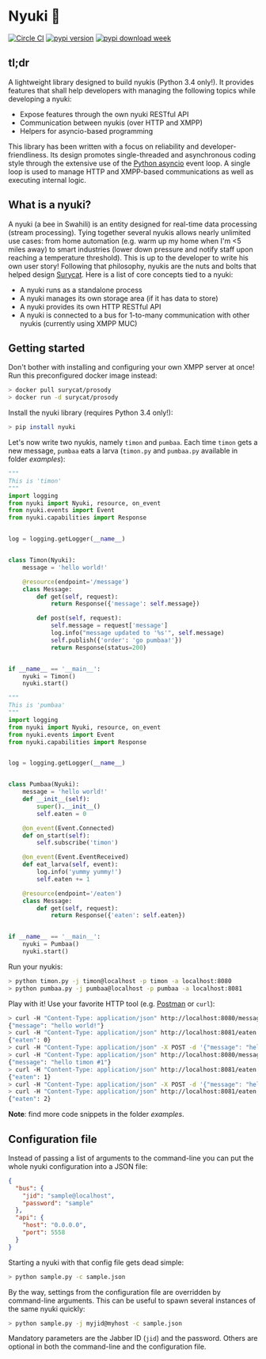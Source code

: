 # Nyuki :bee:

[![Circle CI](https://img.shields.io/circleci/project/optiflows/nyuki/master.svg)](https://circleci.com/gh/optiflows/nyuki) [![pypi version](http://img.shields.io/pypi/v/nyuki.svg)](https://pypi.python.org/pypi/nyuki) [![pypi download week](http://img.shields.io/pypi/dw/nyuki.svg)](https://pypi.python.org/pypi/nyuki)

## tl;dr
A lightweight library designed to build nyukis (Python 3.4 only!). It provides features that shall help developers with managing the following topics while developing a nyuki:

* Expose features through the own nyuki RESTful API
* Communication between nyukis (over HTTP and XMPP)
* Helpers for asyncio-based programming

This library has been written with a focus on reliability and developer-friendliness. Its design promotes single-threaded and asynchronous coding style through the extensive use of the [Python asyncio](https://docs.python.org/3/library/asyncio.html) event loop. A single loop is used to manage HTTP and XMPP-based communications as well as executing internal logic.

## What is a nyuki?
A nyuki (a bee in Swahili) is an entity designed for real-time data processing (stream processing). Tying together several nyukis allows nearly unlimited use cases: from home automation (e.g. warm up my home when I'm <5 miles away) to smart industries (lower down pressure and notify staff upon reaching a temperature threshold). This is up to the developer to write his own user story! Following that philosophy, nyukis are the nuts and bolts that helped design [Surycat](http://www.surycat.com).
Here is a list of core concepts tied to a nyuki:

* A nyuki runs as a standalone process
* A nyuki manages its own storage area (if it has data to store)
* A nyuki provides its own HTTP RESTful API
* A nyuki is connected to a bus for 1-to-many communication with other nyukis (currently using XMPP MUC)

## Getting started
Don't bother with installing and configuring your own XMPP server at once! Run this preconfigured docker image instead:

```bash
> docker pull surycat/prosody
> docker run -d surycat/prosody
```

Install the nyuki library (requires Python 3.4 only!):

```bash
> pip install nyuki
```

Let's now write two nyukis, namely `timon` and `pumbaa`. Each time `timon` gets a new message, `pumbaa` eats a larva (`timon.py` and `pumbaa.py` available in folder *examples*):

```python
"""
This is 'timon'
"""
import logging
from nyuki import Nyuki, resource, on_event
from nyuki.events import Event
from nyuki.capabilities import Response


log = logging.getLogger(__name__)


class Timon(Nyuki):
    message = 'hello world!'

    @resource(endpoint='/message')
    class Message:
        def get(self, request):
            return Response({'message': self.message})

        def post(self, request):
            self.message = request['message']
            log.info("message updated to '%s'", self.message)
            self.publish({'order': 'go pumbaa!'})
            return Response(status=200)


if __name__ == '__main__':
    nyuki = Timon()
    nyuki.start()
```

```python
"""
This is 'pumbaa'
"""
import logging
from nyuki import Nyuki, resource, on_event
from nyuki.events import Event
from nyuki.capabilities import Response


log = logging.getLogger(__name__)


class Pumbaa(Nyuki):
    message = 'hello world!'
    def __init__(self):
        super().__init__()
        self.eaten = 0

    @on_event(Event.Connected)
    def on_start(self):
        self.subscribe('timon')

    @on_event(Event.EventReceived)
    def eat_larva(self, event):
        log.info('yummy yummy!')
        self.eaten += 1

    @resource(endpoint='/eaten')
    class Message:
        def get(self, request):
            return Response({'eaten': self.eaten})


if __name__ == '__main__':
    nyuki = Pumbaa()
    nyuki.start()
```


Run your nyukis:

```bash
> python timon.py -j timon@localhost -p timon -a localhost:8080
> python pumbaa.py -j pumbaa@localhost -p pumbaa -a localhost:8081
```

Play with it! Use your favorite HTTP tool (e.g. [Postman](https://chrome.google.com/webstore/detail/postman/fhbjgbiflinjbdggehcddcbncdddomop) or `curl`):

```bash
> curl -H "Content-Type: application/json" http://localhost:8080/message
{"message": "hello world!"}
> curl -H "Content-Type: application/json" http://localhost:8081/eaten
{"eaten": 0}
> curl -H "Content-Type: application/json" -X POST -d '{"message": "hello timon #1"}' http://localhost:8080/message
> curl -H "Content-Type: application/json" http://localhost:8080/message
{"message": "hello timon #1"}
> curl -H "Content-Type: application/json" http://localhost:8081/eaten
{"eaten": 1}
> curl -H "Content-Type: application/json" -X POST -d '{"message": "hello timon #2"}' http://localhost:8080/message
> curl -H "Content-Type: application/json" http://localhost:8081/eaten
{"eaten": 2}
```

**Note**: find more code snippets in the folder *examples*.

## Configuration file
Instead of passing a list of arguments to the command-line you can put the whole nyuki configuration into a JSON file:

```json
{
  "bus": {
    "jid": "sample@localhost",
    "password": "sample"
  },
  "api": {
    "host": "0.0.0.0",
    "port": 5558
  }
}
```

Starting a nyuki with that config file gets dead simple:

```bash
> python sample.py -c sample.json
```

By the way, settings from the configuration file are overridden by command-line arguments. This can be useful to spawn several instances of the same nyuki quickly:

```bash
> python sample.py -j myjid@myhost -c sample.json
```

Mandatory parameters are the Jabber ID (`jid`) and the password. Others are optional in both the command-line and the configuration file.